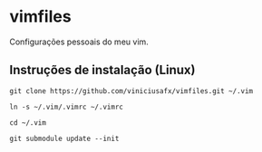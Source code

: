 # vimfiles

Configurações pessoais do meu vim.

## Instruções de instalação (Linux)

```
git clone https://github.com/viniciusafx/vimfiles.git ~/.vim

ln -s ~/.vim/.vimrc ~/.vimrc

cd ~/.vim

git submodule update --init
```
